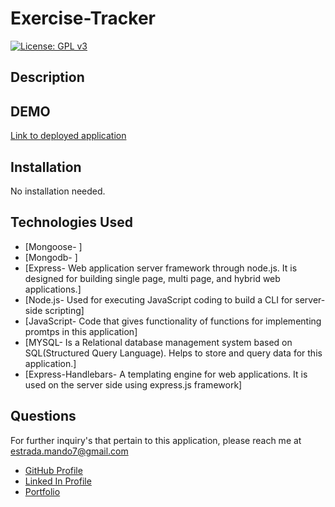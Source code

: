 # Exercise-Tracker



[![License: GPL v3](https://img.shields.io/badge/License-GPLv3-blue.svg)](https://www.gnu.org/licenses/gpl-3.0)

## Description



## DEMO 


[Link to deployed application](https://evening-depths-49763.herokuapp.com/?id=5f9ca5b12b7beb0017d1ba6f)


## Installation 

No installation needed.  

## Technologies Used

* [Mongoose- ]
* [Mongodb- ]
* [Express- Web application server framework through node.js. It is designed for building 
    single page, multi page, and hybrid web applications.]
* [Node.js- Used for executing JavaScript coding to build a CLI for server-side scripting]
* [JavaScript- Code that gives functionality of functions for implementing promtps in this application]
* [MYSQL- Is a Relational database management system based on SQL(Structured 
    Query Language). Helps to store and query data for this application.]
* [Express-Handlebars- A templating engine for web applications. It is used on the server side using express.js framework]


## Questions 

For further inquiry's that pertain to this application, 
please reach me at estrada.mando7@gmail.com

* [GitHub Profile](https://github.com/Mando619)
* [Linked In Profile](https://www.linkedin.com/in/armando-estrada-0a5304118/)
* [Portfolio](https://mando619.github.io/Portfolio-Updated/)

